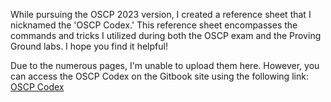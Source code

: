 While pursuing the OSCP 2023 version, I created a reference sheet that I nicknamed the 'OSCP Codex.' This reference sheet encompasses the commands and tricks I utilized during both the OSCP exam and the Proving Ground labs. I hope you find it helpful!

Due to the numerous pages, I'm unable to upload them here. However, you can access the OSCP Codex on the Gitbook site using the following link: [OSCP Codex](https://oscp-codex.gitbook.io/oscp-codex/)